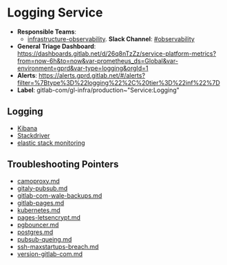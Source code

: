 <!-- MARKER: do not edit this section directly. Edit services/service-catalog.yml then run scripts/generate-docs -->
#  Logging Service

* **Responsible Teams**:
  * [infrastructure-observability](https://about.gitlab.com/handbook/engineering/infrastructure/team/reliability/). **Slack Channel**: [#observability](https://gitlab.slack.com/archives/observability)
* **General Triage Dashboard**: https://dashboards.gitlab.net/d/26q8nTzZz/service-platform-metrics?from=now-6h&to=now&var-prometheus_ds=Global&var-environment=gprd&var-type=logging&orgId=1
* **Alerts**: https://alerts.gprd.gitlab.net/#/alerts?filter=%7Btype%3D%22logging%22%2C%20tier%3D%22inf%22%7D
* **Label**: gitlab-com/gl-infra/production~"Service:Logging"

## Logging

* [Kibana](https://log.gprd.gitlab.net/app/kibana)
* [Stackdriver](https://console.cloud.google.com/logs/viewer?project=gitlab-production)
* [elastic stack monitoring](https://00a4ef3362214c44a044feaa539b4686.us-central1.gcp.cloud.es.io:9243/app/monitoring#/home?_g=(cluster_uuid:RM2uqM76TnWT3JL5n5NzCw))

## Troubleshooting Pointers

* [camoproxy.md](camoproxy.md)
* [gitaly-pubsub.md](gitaly-pubsub.md)
* [gitlab-com-wale-backups.md](gitlab-com-wale-backups.md)
* [gitlab-pages.md](gitlab-pages.md)
* [kubernetes.md](kubernetes.md)
* [pages-letsencrypt.md](pages-letsencrypt.md)
* [pgbouncer.md](pgbouncer.md)
* [postgres.md](postgres.md)
* [pubsub-queing.md](pubsub-queing.md)
* [ssh-maxstartups-breach.md](ssh-maxstartups-breach.md)
* [version-gitlab-com.md](version-gitlab-com.md)
<!-- END_MARKER -->
